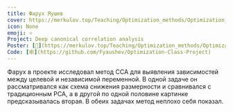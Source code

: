 ```yaml
---
title: Фарух Яушев
cover: https://merkulov.top/Teaching/Optimization_methods/Optimization_methods_/Лучшие_проекты_по_оптимизации_2020/Фарух_Яушев/yaushev.png
icon: None
emoji: ⭐
Project: Deep canonical correlation analysis
Poster: [📎](https://merkulov.top/Teaching/Optimization_methods/Optimization_methods_/Лучшие_проекты_по_оптимизации_2020/Фарух_Яушев/yaushev.pdf)
Code: [🕸](https://github.com/Fyaushev/Optimization-Class-Project)
---
```


Фарух в проекте исследовал метод CCA для выявления зависимостей между целевой и независимой переменной. В одной задаче он рассматривался как схема снижения размерности и сравнивался с традиционным PCA, а в другой по одной половине картинке предсказывалась вторая. В обеих задачах метод неплохо себя показал.
